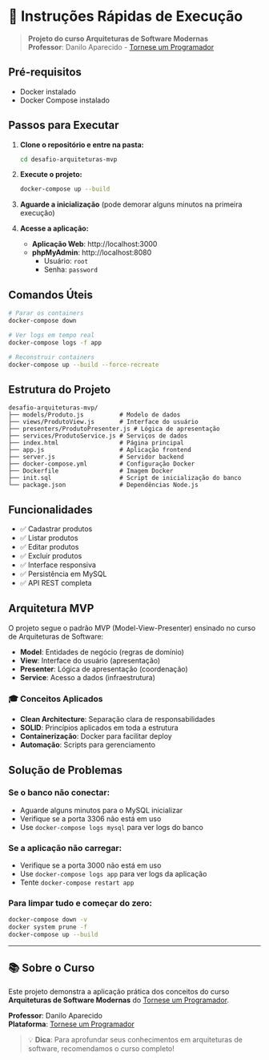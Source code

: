 # 🚀 Instruções Rápidas de Execução

> **Projeto do curso Arquiteturas de Software Modernas**  
> **Professor**: Danilo Aparecido - [Tornese um Programador](https://www.torneseumprogramador.com.br/cursos/arquiteturas_software)

## Pré-requisitos
- Docker instalado
- Docker Compose instalado

## Passos para Executar

1. **Clone o repositório e entre na pasta:**
   ```bash
   cd desafio-arquiteturas-mvp
   ```

2. **Execute o projeto:**
   ```bash
   docker-compose up --build
   ```

3. **Aguarde a inicialização** (pode demorar alguns minutos na primeira execução)

4. **Acesse a aplicação:**
   - **Aplicação Web**: http://localhost:3000
   - **phpMyAdmin**: http://localhost:8080
     - Usuário: `root`
     - Senha: `password`

## Comandos Úteis

```bash
# Parar os containers
docker-compose down

# Ver logs em tempo real
docker-compose logs -f app

# Reconstruir containers
docker-compose up --build --force-recreate
```

## Estrutura do Projeto

```
desafio-arquiteturas-mvp/
├── models/Produto.js          # Modelo de dados
├── views/ProdutoView.js       # Interface do usuário
├── presenters/ProdutoPresenter.js # Lógica de apresentação
├── services/ProdutoService.js # Serviços de dados
├── index.html                 # Página principal
├── app.js                     # Aplicação frontend
├── server.js                  # Servidor backend
├── docker-compose.yml         # Configuração Docker
├── Dockerfile                 # Imagem Docker
├── init.sql                   # Script de inicialização do banco
└── package.json               # Dependências Node.js
```

## Funcionalidades

- ✅ Cadastrar produtos
- ✅ Listar produtos
- ✅ Editar produtos
- ✅ Excluir produtos
- ✅ Interface responsiva
- ✅ Persistência em MySQL
- ✅ API REST completa

## Arquitetura MVP

O projeto segue o padrão MVP (Model-View-Presenter) ensinado no curso de Arquiteturas de Software:
- **Model**: Entidades de negócio (regras de domínio)
- **View**: Interface do usuário (apresentação)
- **Presenter**: Lógica de apresentação (coordenação)
- **Service**: Acesso a dados (infraestrutura)

### 🎓 Conceitos Aplicados
- **Clean Architecture**: Separação clara de responsabilidades
- **SOLID**: Princípios aplicados em toda a estrutura
- **Containerização**: Docker para facilitar deploy
- **Automação**: Scripts para gerenciamento

## Solução de Problemas

### Se o banco não conectar:
- Aguarde alguns minutos para o MySQL inicializar
- Verifique se a porta 3306 não está em uso
- Use `docker-compose logs mysql` para ver logs do banco

### Se a aplicação não carregar:
- Verifique se a porta 3000 não está em uso
- Use `docker-compose logs app` para ver logs da aplicação
- Tente `docker-compose restart app`

### Para limpar tudo e começar do zero:
```bash
docker-compose down -v
docker system prune -f
docker-compose up --build
```

---

## 📚 Sobre o Curso

Este projeto demonstra a aplicação prática dos conceitos do curso **Arquiteturas de Software Modernas** do [Tornese um Programador](https://www.torneseumprogramador.com.br/cursos/arquiteturas_software).

**Professor**: Danilo Aparecido  
**Plataforma**: [Tornese um Programador](https://www.torneseumprogramador.com.br)

> 💡 **Dica**: Para aprofundar seus conhecimentos em arquiteturas de software, recomendamos o curso completo! 